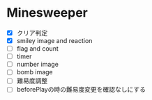 # Minesweeper
- [x] クリア判定
- [x] smiley image and reaction
- [ ] flag and count
- [ ] timer
- [ ] number image
- [ ] bomb image
- [ ] 難易度調整
- [ ] beforePlayの時の難易度変更を確認なしにする
